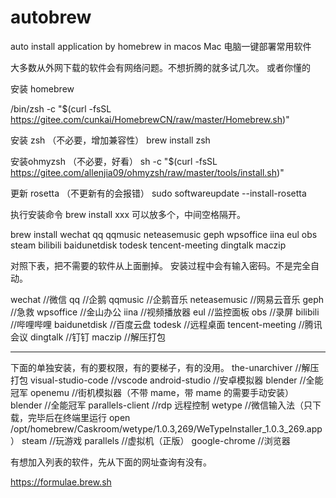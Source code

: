 # autobrew
auto install application by homebrew in macos 
Mac 电脑一键部署常用软件

大多数从外网下载的软件会有网络问题。不想折腾的就多试几次。
或者你懂的


安装 homebrew

/bin/zsh -c "$(curl -fsSL https://gitee.com/cunkai/HomebrewCN/raw/master/Homebrew.sh)"

安装 zsh （不必要，增加兼容性）
brew install zsh

安装ohmyzsh （不必要，好看）
sh -c "$(curl -fsSL https://gitee.com/allenjia09/ohmyzsh/raw/master/tools/install.sh)"

更新 rosetta （不更新有的会报错）
sudo softwareupdate --install-rosetta

执行安装命令 brew install xxx 可以放多个，中间空格隔开。

brew install wechat qq qqmusic neteasemusic geph wpsoffice iina  eul  obs steam bilibili  baidunetdisk todesk tencent-meeting dingtalk  maczip

对照下表，把不需要的软件从上面删掉。
安装过程中会有输入密码。不是完全自动。

wechat 			        	//微信
qq 				            //企鹅
qqmusic 		        	//企鹅音乐
neteasemusic         	//网易云音乐
geph 				          //急救
wpsoffice 		        //金山办公
iina 				          //视频播放器
eul 			          	//监控面板
obs 			          	//录屏
bilibili  		      	//哔哩哔哩
baidunetdisk 		    	//百度云盘
todesk 				        //远程桌面
tencent-meeting			  //腾讯会议
dingtalk			        //钉钉
maczip				        //解压打包

-----------------------------------------------
下面的单独安装，有的要权限，有的要梯子，有的没用。
the-unarchiver			  //解压打包
visual-studio-code    //vscode
android-studio	      //安卓模拟器
blender 		          //全能冠军
openemu 			        //街机模拟器（不带 mame，带 mame 的需要手动安装）
blender 		    	    //全能冠军
parallels-client 		  //rdp 远程控制
wetype			          //微信输入法（只下载，完毕后在终端里运行 open /opt/homebrew/Caskroom/wetype/1.0.3,269/WeTypeInstaller_1.0.3_269.app）
steam 				        //玩游戏
parallels 			      //虚拟机（正版）
google-chrome 		  	//浏览器

有想加入列表的软件，先从下面的网址查询有没有。

https://formulae.brew.sh
